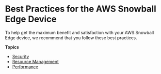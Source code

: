 # Best Practices for the AWS Snowball Edge Device<a name="BestPractices"></a>

To help get the maximum benefit and satisfaction with your AWS Snowball Edge device, we recommend that you follow these best practices\.

**Topics**
+ [Security](best-practice-security.md)
+ [Resource Management](resource-management.md)
+ [Performance](performance.md)
